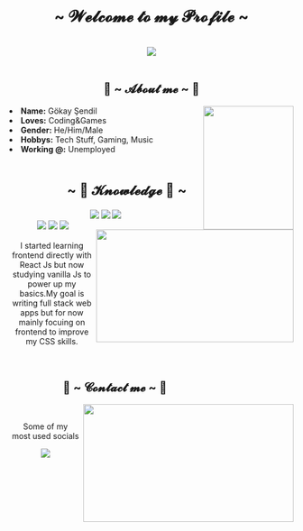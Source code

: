 <!DOCTYPE html>
<body>
  <h1 align="center">~  𝓦𝓮𝓵𝓬𝓸𝓶𝓮 𝓽𝓸 𝓶𝔂 𝓟𝓻𝓸𝓯𝓲𝓵𝓮  ~</h1>
  <br />
  <div align="center">
    <img src="https://media.tenor.com/N0_A-YYhCVUAAAAC/hajime-nagumo.gif" />
  </div>
  <br />
  <div>
    <h2 align="center">🦊 ~ 𝓐𝓫𝓸𝓾𝓽 𝓶𝓮 ~ 🦊</h2>
    <img
      src="https://s1.zerochan.net/Silver.Wolf.600.3967470.jpg"
      align="right"
      width="160px"
      height="219px"
    />
    <li><b>Name:</b> Gökay Şendil</li>
    <li><b>Loves:</b> Coding&Games</li>
    <li><b>Gender:</b> He/Him/Male</li>
    <li><b>Hobbys:</b> Tech Stuff, Gaming, Music</li>
    <li><b>Working @:</b> Unemployed</li>
    <br />
  </div>
  <div>
    <h2 align="left" style="font-size: 24px">
                        ~ 📇 𝓚𝓷𝓸𝔀𝓵𝓮𝓭𝓰𝓮 📇 ~
    </h2>
    <p>
      <img
        src="https://media.tenor.com/a6S35wgiCOsAAAAC/deku-java.gif"
        align="right"
        width="350.5px"
      height="200.5px"
      />
    </p>
  </div>

  <div>
    <p align="center">
      <img
        src="https://img.shields.io/badge/-ReactJs-61DAFB?logo=react&logoColor=white&style=for-the-badge"
      />
      <img
        src="https://img.shields.io/badge/html5%20-%23E34F26.svg?&style=for-the-badge&logo=html5&logoColor=white"
      />
      <img
        src="https://img.shields.io/badge/css3%20-%231572B6.svg?&style=for-the-badge&logo=css3&logoColor=white"
      /><br />
       <img
        src="https://img.shields.io/badge/node.js%20-%2343853D.svg?&style=for-the-badge&logo=node.js&logoColor=white"
      />
      <img
        src="https://img.shields.io/badge/javascript%20-%23323330.svg?&style=for-the-badge&logo=javascript&logoColor=%23F7DF1E"
      />
      <img
        src="https://img.shields.io/badge/git%20-%23F05033.svg?&style=for-the-badge&logo=git&logoColor=white"
      />
      <br /><br />
      I started learning frontend directly with React Js but now studying
      vanilla Js to power up my basics.My goal is writing full stack web apps
      but for now mainly focuing on frontend to improve my CSS skills.
    </p>
    <br />
    <h2>                   📝 ~ 𝓒𝓸𝓷𝓽𝓪𝓬𝓽 𝓶𝓮 ~ 📝</h2>
    <img
      src="https://i.imgur.com/KXx0cCx.gif"
      align="right"
      width="373.5px"
      height="208.5px"
    />
    <br />
    <p align="center">
       Some of my <br />
      most used socials
    </p>
    <p align="center">
      <a href="389126281611968534" target="_blank"
        ><img
          src="https://img.shields.io/badge/Gokai%20-%237289DA.svg?&style=for-the-badge&logo=discord&logoColor=white"
      /></a>
    </p>
  </div>
  <br />
   
  </div>
</body>
